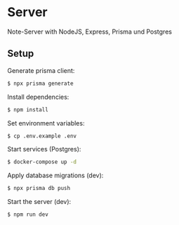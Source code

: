 # Server

Note-Server with NodeJS, Express, Prisma und Postgres

## Setup

Generate prisma client:

```bash
$ npx prisma generate
```

Install dependencies:

```bash
$ npm install
```

Set environment variables:

```bash
$ cp .env.example .env
```

Start services (Postgres):

```bash
$ docker-compose up -d
```

Apply database migrations (dev):

```bash
$ npx prisma db push
```

Start the server (dev):

```bash
$ npm run dev
```
